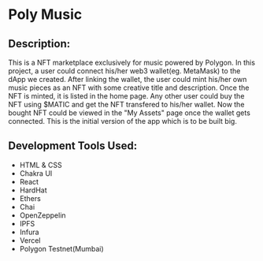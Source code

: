 # Poly Music

## Description:

This is a NFT marketplace exclusively for music powered by Polygon. In this project, a user could connect his/her web3 wallet(eg. MetaMask) to the dApp we created. After linking the wallet, the user could mint his/her own music pieces as an NFT with some creative title and description. Once the NFT is minted, it is listed in the home page. Any other user could buy the NFT using $MATIC and get the NFT transfered to his/her wallet. Now the bought NFT could be viewed in the "My Assets" page once the wallet gets connected. This is the initial version of the app which is to be built big.   

## Development Tools Used:

- HTML & CSS
- Chakra UI
- React
- HardHat
- Ethers
- Chai
- OpenZeppelin
- IPFS
- Infura
- Vercel
- Polygon Testnet(Mumbai)
